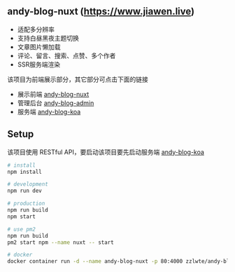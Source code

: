 ## andy-blog-nuxt (https://www.jiawen.live)

- 适配多分辨率
- 支持白昼黑夜主题切换
- 文章图片懒加载
- 评论、留言、搜索、点赞、多个作者
- SSR服务端渲染

该项目为前端展示部分，其它部分可点击下面的链接

- 展示前端 [andy-blog-nuxt](https://github.com/zzlw/andy-blog-nuxt)
- 管理后台 [andy-blog-admin](https://github.com/zzlw/andy-blog-admin)
- 服务端 [andy-blog-koa](https://github.com/zzlw/andy-blog-koa)

## Setup

该项目使用 RESTful API，要启动该项目要先启动服务端 [andy-blog-koa](https://github.com/zzlw/andy-blog-koa)

```bash
# install
npm install

# development
npm run dev

# production 
npm run build
npm start

# use pm2
npm run build
pm2 start npm --name nuxt -- start

# docker
docker container run -d --name andy-blog-nuxt -p 80:4000 zzlwte/andy-blog-nuxt
```